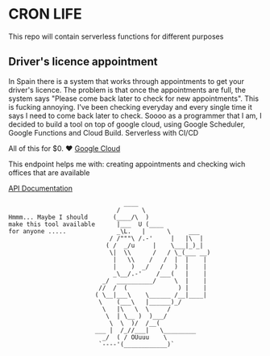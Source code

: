 # CRON LIFE

This repo will contain serverless functions for different purposes

## Driver's licence appointment
In Spain there is a system that works through appointments to get your driver's licence. The problem is that once the appointments are full, the system says "Please come back later to check for new appointments". This is fucking annoying. I've been checking everyday and every single time it says I need to come back later to check. Soooo as a programmer that I am, I decided to build a tool on top of google cloud, using Google Scheduler, Google Functions and Cloud Build. Serverless with CI/CD

All of this for $0. :hearts: [Google Cloud](https://cloud.google.com/)

This endpoint helps me with: creating appointments and checking wich offices that are available

[API Documentation](/docs)

```
                                ____
                              /      \
Hmmm... Maybe I should       (____/\  )
make this tool available      |___  U (____
for anyone .....              _\L.   |      \     ___
                            / /"""\ /.-'     |   |\  |
                           ( /  _/u     |    \___|_)_|
                            \|  \\      /   / \_(___ __)
                             |   \\    /   /  |  |    |
                             |    )  _/   /   )  |    |
                             _\__/.-'    /___(   |    |
                          _/  __________/     \  |    |
                         //  /  (              ) |    |
                        ( \__|___\    \______ /__|____|
                         \    (___\   |______)_/
                          \   |\   \  \     /
                           \  | \__ )  )___/
                            \  \  )/  /__(
                        ___ |  /_//___|   \_________
                          _/  ( / OUuuu    \
                         `----'(____________)`
```
